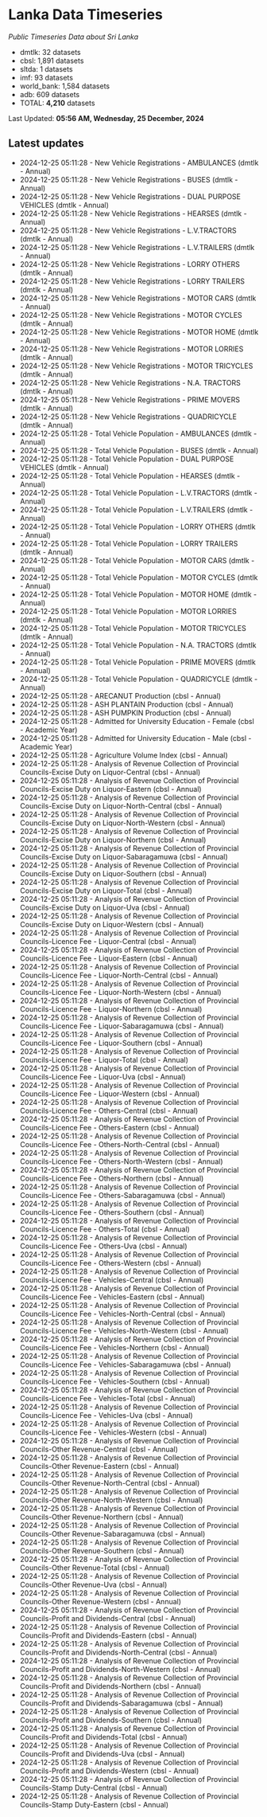 # Lanka Data Timeseries
*Public Timeseries Data about Sri Lanka*

* dmtlk: 32 datasets
* cbsl: 1,891 datasets
* sltda: 1 datasets
* imf: 93 datasets
* world_bank: 1,584 datasets
* adb: 609 datasets
* TOTAL: **4,210** datasets

Last Updated: **05:56 AM, Wednesday, 25 December, 2024**

## Latest updates

* 2024-12-25 05:11:28 - New Vehicle Registrations - AMBULANCES (dmtlk - Annual)
* 2024-12-25 05:11:28 - New Vehicle Registrations - BUSES (dmtlk - Annual)
* 2024-12-25 05:11:28 - New Vehicle Registrations - DUAL PURPOSE VEHICLES (dmtlk - Annual)
* 2024-12-25 05:11:28 - New Vehicle Registrations - HEARSES (dmtlk - Annual)
* 2024-12-25 05:11:28 - New Vehicle Registrations - L.V.TRACTORS (dmtlk - Annual)
* 2024-12-25 05:11:28 - New Vehicle Registrations - L.V.TRAILERS (dmtlk - Annual)
* 2024-12-25 05:11:28 - New Vehicle Registrations - LORRY OTHERS (dmtlk - Annual)
* 2024-12-25 05:11:28 - New Vehicle Registrations - LORRY TRAILERS (dmtlk - Annual)
* 2024-12-25 05:11:28 - New Vehicle Registrations - MOTOR CARS (dmtlk - Annual)
* 2024-12-25 05:11:28 - New Vehicle Registrations - MOTOR CYCLES (dmtlk - Annual)
* 2024-12-25 05:11:28 - New Vehicle Registrations - MOTOR HOME (dmtlk - Annual)
* 2024-12-25 05:11:28 - New Vehicle Registrations - MOTOR LORRIES (dmtlk - Annual)
* 2024-12-25 05:11:28 - New Vehicle Registrations - MOTOR TRICYCLES (dmtlk - Annual)
* 2024-12-25 05:11:28 - New Vehicle Registrations - N.A. TRACTORS (dmtlk - Annual)
* 2024-12-25 05:11:28 - New Vehicle Registrations - PRIME MOVERS (dmtlk - Annual)
* 2024-12-25 05:11:28 - New Vehicle Registrations - QUADRICYCLE (dmtlk - Annual)
* 2024-12-25 05:11:28 - Total Vehicle Population - AMBULANCES (dmtlk - Annual)
* 2024-12-25 05:11:28 - Total Vehicle Population - BUSES (dmtlk - Annual)
* 2024-12-25 05:11:28 - Total Vehicle Population - DUAL PURPOSE VEHICLES (dmtlk - Annual)
* 2024-12-25 05:11:28 - Total Vehicle Population - HEARSES (dmtlk - Annual)
* 2024-12-25 05:11:28 - Total Vehicle Population - L.V.TRACTORS (dmtlk - Annual)
* 2024-12-25 05:11:28 - Total Vehicle Population - L.V.TRAILERS (dmtlk - Annual)
* 2024-12-25 05:11:28 - Total Vehicle Population - LORRY OTHERS (dmtlk - Annual)
* 2024-12-25 05:11:28 - Total Vehicle Population - LORRY TRAILERS (dmtlk - Annual)
* 2024-12-25 05:11:28 - Total Vehicle Population - MOTOR CARS (dmtlk - Annual)
* 2024-12-25 05:11:28 - Total Vehicle Population - MOTOR CYCLES (dmtlk - Annual)
* 2024-12-25 05:11:28 - Total Vehicle Population - MOTOR HOME (dmtlk - Annual)
* 2024-12-25 05:11:28 - Total Vehicle Population - MOTOR LORRIES (dmtlk - Annual)
* 2024-12-25 05:11:28 - Total Vehicle Population - MOTOR TRICYCLES (dmtlk - Annual)
* 2024-12-25 05:11:28 - Total Vehicle Population - N.A. TRACTORS (dmtlk - Annual)
* 2024-12-25 05:11:28 - Total Vehicle Population - PRIME MOVERS (dmtlk - Annual)
* 2024-12-25 05:11:28 - Total Vehicle Population - QUADRICYCLE (dmtlk - Annual)
* 2024-12-25 05:11:28 - ARECANUT Production (cbsl - Annual)
* 2024-12-25 05:11:28 - ASH PLANTAIN Production (cbsl - Annual)
* 2024-12-25 05:11:28 - ASH PUMPKIN Production (cbsl - Annual)
* 2024-12-25 05:11:28 - Admitted for University Education - Female (cbsl - Academic Year)
* 2024-12-25 05:11:28 - Admitted for University Education - Male (cbsl - Academic Year)
* 2024-12-25 05:11:28 - Agriculture Volume Index (cbsl - Annual)
* 2024-12-25 05:11:28 - Analysis of Revenue Collection of Provincial Councils-Excise Duty on Liquor-Central (cbsl - Annual)
* 2024-12-25 05:11:28 - Analysis of Revenue Collection of Provincial Councils-Excise Duty on Liquor-Eastern (cbsl - Annual)
* 2024-12-25 05:11:28 - Analysis of Revenue Collection of Provincial Councils-Excise Duty on Liquor-North-Central (cbsl - Annual)
* 2024-12-25 05:11:28 - Analysis of Revenue Collection of Provincial Councils-Excise Duty on Liquor-North-Western (cbsl - Annual)
* 2024-12-25 05:11:28 - Analysis of Revenue Collection of Provincial Councils-Excise Duty on Liquor-Northern (cbsl - Annual)
* 2024-12-25 05:11:28 - Analysis of Revenue Collection of Provincial Councils-Excise Duty on Liquor-Sabaragamuwa (cbsl - Annual)
* 2024-12-25 05:11:28 - Analysis of Revenue Collection of Provincial Councils-Excise Duty on Liquor-Southern (cbsl - Annual)
* 2024-12-25 05:11:28 - Analysis of Revenue Collection of Provincial Councils-Excise Duty on Liquor-Total (cbsl - Annual)
* 2024-12-25 05:11:28 - Analysis of Revenue Collection of Provincial Councils-Excise Duty on Liquor-Uva (cbsl - Annual)
* 2024-12-25 05:11:28 - Analysis of Revenue Collection of Provincial Councils-Excise Duty on Liquor-Western (cbsl - Annual)
* 2024-12-25 05:11:28 - Analysis of Revenue Collection of Provincial Councils-Licence Fee - Liquor-Central (cbsl - Annual)
* 2024-12-25 05:11:28 - Analysis of Revenue Collection of Provincial Councils-Licence Fee - Liquor-Eastern (cbsl - Annual)
* 2024-12-25 05:11:28 - Analysis of Revenue Collection of Provincial Councils-Licence Fee - Liquor-North-Central (cbsl - Annual)
* 2024-12-25 05:11:28 - Analysis of Revenue Collection of Provincial Councils-Licence Fee - Liquor-North-Western (cbsl - Annual)
* 2024-12-25 05:11:28 - Analysis of Revenue Collection of Provincial Councils-Licence Fee - Liquor-Northern (cbsl - Annual)
* 2024-12-25 05:11:28 - Analysis of Revenue Collection of Provincial Councils-Licence Fee - Liquor-Sabaragamuwa (cbsl - Annual)
* 2024-12-25 05:11:28 - Analysis of Revenue Collection of Provincial Councils-Licence Fee - Liquor-Southern (cbsl - Annual)
* 2024-12-25 05:11:28 - Analysis of Revenue Collection of Provincial Councils-Licence Fee - Liquor-Total (cbsl - Annual)
* 2024-12-25 05:11:28 - Analysis of Revenue Collection of Provincial Councils-Licence Fee - Liquor-Uva (cbsl - Annual)
* 2024-12-25 05:11:28 - Analysis of Revenue Collection of Provincial Councils-Licence Fee - Liquor-Western (cbsl - Annual)
* 2024-12-25 05:11:28 - Analysis of Revenue Collection of Provincial Councils-Licence Fee - Others-Central (cbsl - Annual)
* 2024-12-25 05:11:28 - Analysis of Revenue Collection of Provincial Councils-Licence Fee - Others-Eastern (cbsl - Annual)
* 2024-12-25 05:11:28 - Analysis of Revenue Collection of Provincial Councils-Licence Fee - Others-North-Central (cbsl - Annual)
* 2024-12-25 05:11:28 - Analysis of Revenue Collection of Provincial Councils-Licence Fee - Others-North-Western (cbsl - Annual)
* 2024-12-25 05:11:28 - Analysis of Revenue Collection of Provincial Councils-Licence Fee - Others-Northern (cbsl - Annual)
* 2024-12-25 05:11:28 - Analysis of Revenue Collection of Provincial Councils-Licence Fee - Others-Sabaragamuwa (cbsl - Annual)
* 2024-12-25 05:11:28 - Analysis of Revenue Collection of Provincial Councils-Licence Fee - Others-Southern (cbsl - Annual)
* 2024-12-25 05:11:28 - Analysis of Revenue Collection of Provincial Councils-Licence Fee - Others-Total (cbsl - Annual)
* 2024-12-25 05:11:28 - Analysis of Revenue Collection of Provincial Councils-Licence Fee - Others-Uva (cbsl - Annual)
* 2024-12-25 05:11:28 - Analysis of Revenue Collection of Provincial Councils-Licence Fee - Others-Western (cbsl - Annual)
* 2024-12-25 05:11:28 - Analysis of Revenue Collection of Provincial Councils-Licence Fee - Vehicles-Central (cbsl - Annual)
* 2024-12-25 05:11:28 - Analysis of Revenue Collection of Provincial Councils-Licence Fee - Vehicles-Eastern (cbsl - Annual)
* 2024-12-25 05:11:28 - Analysis of Revenue Collection of Provincial Councils-Licence Fee - Vehicles-North-Central (cbsl - Annual)
* 2024-12-25 05:11:28 - Analysis of Revenue Collection of Provincial Councils-Licence Fee - Vehicles-North-Western (cbsl - Annual)
* 2024-12-25 05:11:28 - Analysis of Revenue Collection of Provincial Councils-Licence Fee - Vehicles-Northern (cbsl - Annual)
* 2024-12-25 05:11:28 - Analysis of Revenue Collection of Provincial Councils-Licence Fee - Vehicles-Sabaragamuwa (cbsl - Annual)
* 2024-12-25 05:11:28 - Analysis of Revenue Collection of Provincial Councils-Licence Fee - Vehicles-Southern (cbsl - Annual)
* 2024-12-25 05:11:28 - Analysis of Revenue Collection of Provincial Councils-Licence Fee - Vehicles-Total (cbsl - Annual)
* 2024-12-25 05:11:28 - Analysis of Revenue Collection of Provincial Councils-Licence Fee - Vehicles-Uva (cbsl - Annual)
* 2024-12-25 05:11:28 - Analysis of Revenue Collection of Provincial Councils-Licence Fee - Vehicles-Western (cbsl - Annual)
* 2024-12-25 05:11:28 - Analysis of Revenue Collection of Provincial Councils-Other Revenue-Central (cbsl - Annual)
* 2024-12-25 05:11:28 - Analysis of Revenue Collection of Provincial Councils-Other Revenue-Eastern (cbsl - Annual)
* 2024-12-25 05:11:28 - Analysis of Revenue Collection of Provincial Councils-Other Revenue-North-Central (cbsl - Annual)
* 2024-12-25 05:11:28 - Analysis of Revenue Collection of Provincial Councils-Other Revenue-North-Western (cbsl - Annual)
* 2024-12-25 05:11:28 - Analysis of Revenue Collection of Provincial Councils-Other Revenue-Northern (cbsl - Annual)
* 2024-12-25 05:11:28 - Analysis of Revenue Collection of Provincial Councils-Other Revenue-Sabaragamuwa (cbsl - Annual)
* 2024-12-25 05:11:28 - Analysis of Revenue Collection of Provincial Councils-Other Revenue-Southern (cbsl - Annual)
* 2024-12-25 05:11:28 - Analysis of Revenue Collection of Provincial Councils-Other Revenue-Total (cbsl - Annual)
* 2024-12-25 05:11:28 - Analysis of Revenue Collection of Provincial Councils-Other Revenue-Uva (cbsl - Annual)
* 2024-12-25 05:11:28 - Analysis of Revenue Collection of Provincial Councils-Other Revenue-Western (cbsl - Annual)
* 2024-12-25 05:11:28 - Analysis of Revenue Collection of Provincial Councils-Profit and Dividends-Central (cbsl - Annual)
* 2024-12-25 05:11:28 - Analysis of Revenue Collection of Provincial Councils-Profit and Dividends-Eastern (cbsl - Annual)
* 2024-12-25 05:11:28 - Analysis of Revenue Collection of Provincial Councils-Profit and Dividends-North-Central (cbsl - Annual)
* 2024-12-25 05:11:28 - Analysis of Revenue Collection of Provincial Councils-Profit and Dividends-North-Western (cbsl - Annual)
* 2024-12-25 05:11:28 - Analysis of Revenue Collection of Provincial Councils-Profit and Dividends-Northern (cbsl - Annual)
* 2024-12-25 05:11:28 - Analysis of Revenue Collection of Provincial Councils-Profit and Dividends-Sabaragamuwa (cbsl - Annual)
* 2024-12-25 05:11:28 - Analysis of Revenue Collection of Provincial Councils-Profit and Dividends-Southern (cbsl - Annual)
* 2024-12-25 05:11:28 - Analysis of Revenue Collection of Provincial Councils-Profit and Dividends-Total (cbsl - Annual)
* 2024-12-25 05:11:28 - Analysis of Revenue Collection of Provincial Councils-Profit and Dividends-Uva (cbsl - Annual)
* 2024-12-25 05:11:28 - Analysis of Revenue Collection of Provincial Councils-Profit and Dividends-Western (cbsl - Annual)
* 2024-12-25 05:11:28 - Analysis of Revenue Collection of Provincial Councils-Stamp Duty-Central (cbsl - Annual)
* 2024-12-25 05:11:28 - Analysis of Revenue Collection of Provincial Councils-Stamp Duty-Eastern (cbsl - Annual)